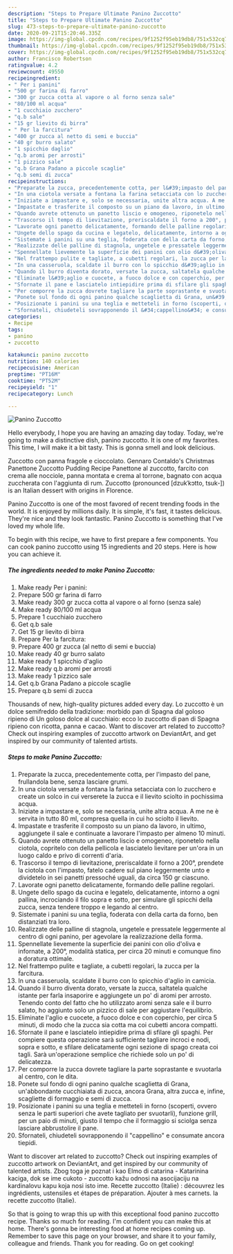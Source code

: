 ```yaml
---
description: "Steps to Prepare Ultimate Panino Zuccotto"
title: "Steps to Prepare Ultimate Panino Zuccotto"
slug: 473-steps-to-prepare-ultimate-panino-zuccotto
date: 2020-09-21T15:20:46.335Z
image: https://img-global.cpcdn.com/recipes/9f1252f95eb19db8/751x532cq70/panino-zuccotto-recipe-main-photo.jpg
thumbnail: https://img-global.cpcdn.com/recipes/9f1252f95eb19db8/751x532cq70/panino-zuccotto-recipe-main-photo.jpg
cover: https://img-global.cpcdn.com/recipes/9f1252f95eb19db8/751x532cq70/panino-zuccotto-recipe-main-photo.jpg
author: Francisco Robertson
ratingvalue: 4.2
reviewcount: 49550
recipeingredient:
- " Per i panini"
- "500 gr farina di farro"
- "300 gr zucca cotta al vapore o al forno senza sale"
- "80/100 ml acqua"
- "1 cucchiaio zucchero"
- "q.b sale"
- "15 gr lievito di birra"
- " Per la farcitura"
- "400 gr zucca al netto di semi e buccia"
- "40 gr burro salato"
- "1 spicchio daglio"
- "q.b aromi per arrosti"
- "1 pizzico sale"
- "q.b Grana Padano a piccole scaglie"
- "q.b semi di zucca"
recipeinstructions:
- "Preparate la zucca, precedentemente cotta, per l&#39;impasto del pane, frullandola bene, senza lasciare grumi."
- "In una ciotola versate a fontana la farina setacciata con lo zucchero e create un solco in cui verserete la zucca e il lievito sciolto in pochissima acqua."
- "Iniziate a impastare e, solo se necessaria, unite altra acqua. A me ne è servita in tutto 80 ml, compresa quella in cui ho sciolto il lievito."
- "Impastate e trasferite il composto su un piano da lavoro, in ultimo, aggiungete il sale e continuate a lavorare l&#39;impasto per almeno 10 minuti."
- "Quando avrete ottenuto un panetto liscio e omogeneo, riponetelo nella ciotola, copritelo con della pellicola e lasciatelo lievitare per un&#39;ora in un luogo caldo e privo di correnti d&#39;aria."
- "Trascorso il tempo di lievitazione, preriscaldate il forno a 200°, prendete la ciotola con l&#39;impasto, fatelo cadere sul piano leggermente unto e dividetelo in sei panetti pressoché uguali, da circa 150 gr ciascuno."
- "Lavorate ogni panetto delicatamente, formando delle palline regolari."
- "Ungete dello spago da cucina e legatelo, delicatamente, intorno a ogni pallina, incrociando il filo sopra e sotto, per simulare gli spicchi della zucca, senza tendere troppo e legando al centro."
- "Sistemate i panini su una teglia, foderata con della carta da forno, ben distanziati tra loro."
- "Realizzate delle palline di stagnola, ungetele e pressatele leggermente al centro di ogni panino, per agevolare la realizzazione della forma."
- "Spennellate lievemente la superficie dei panini con olio d&#39;oliva e infornate, a 200°, modalità statica, per circa 20 minuti e comunque fino a doratura ottimale."
- "Nel frattempo pulite e tagliate, a cubetti regolari, la zucca per la farcitura."
- "In una casseruola, scaldate il burro con lo spicchio d&#39;aglio in camicia."
- "Quando il burro diventa dorato, versate la zucca, saltatela qualche istante per farla insaporire e aggiungete un po&#39; di aromi per arrosto. Tenendo conto del fatto che ho utilizzato aromi senza sale e il burro salato, ho aggiunto solo un pizzico di sale per aggiustare l&#39;equilibrio."
- "Eliminate l&#39;aglio e cuocete, a fuoco dolce e con coperchio, per circa 5 minuti, di modo che la zucca sia cotta ma coi cubetti ancora compatti."
- "Sfornate il pane e lasciatelo intiepidire prima di sfilare gli spaghi. Per compiere questa operazione sarà sufficiente tagliare incroci e nodi, sopra e sotto, e sfilare delicatamente ogni sezione di spago creata coi tagli. Sarà un&#39;operazione semplice che richiede solo un po&#39; di delicatezza."
- "Per comporre la zucca dovrete tagliare la parte soprastante e svuotarla al centro, con le dita."
- "Ponete sul fondo di ogni panino qualche scaglietta di Grana, un&#39;abbondante cucchiaiata di zucca, ancora Grana, altra zucca e, infine, scagliette di formaggio e semi di zucca."
- "Posizionate i panini su una teglia e metteteli in forno (scoperti, ovvero senza le parti superiori che avete tagliato per svuotarli), funzione grill, per un paio di minuti, giusto il tempo che il formaggio si sciolga senza lasciare abbrustolire il pane."
- "Sfornateli, chiudeteli sovrapponendo il &#34;cappellino&#34; e consumate ancora tiepidi."
categories:
- Recipe
tags:
- panino
- zuccotto

katakunci: panino zuccotto 
nutrition: 140 calories
recipecuisine: American
preptime: "PT16M"
cooktime: "PT52M"
recipeyield: "1"
recipecategory: Lunch

---
```



![Panino Zuccotto](https://img-global.cpcdn.com/recipes/9f1252f95eb19db8/751x532cq70/panino-zuccotto-recipe-main-photo.jpg)

Hello everybody, I hope you are having an amazing day today. Today, we're going to make a distinctive dish, panino zuccotto. It is one of my favorites. This time, I will make it a bit tasty. This is gonna smell and look delicious.

Zuccotto con panna fragole e cioccolato. Gennaro Contaldo&#39;s Christmas Panettone Zuccotto Pudding Recipe Panettone al zuccotto, farcito con crema alle nocciole, panna montata e crema al torrone, bagnato con acqua zuccherata con l&#39;aggiunta di rum. Zuccotto (pronounced [dzukˈkɔtto, tsuk-]) is an Italian dessert with origins in Florence.

Panino Zuccotto is one of the most favored of recent trending foods in the world. It is enjoyed by millions daily. It is simple, it's fast, it tastes delicious. They're nice and they look fantastic. Panino Zuccotto is something that I've loved my whole life.


To begin with this recipe, we have to first prepare a few components. You can cook panino zuccotto using 15 ingredients and 20 steps. Here is how you can achieve it.

<!--inarticleads1-->

##### The ingredients needed to make Panino Zuccotto:

1. Make ready  Per i panini:
1. Prepare 500 gr farina di farro
1. Make ready 300 gr zucca cotta al vapore o al forno (senza sale)
1. Make ready 80/100 ml acqua
1. Prepare 1 cucchiaio zucchero
1. Get q.b sale
1. Get 15 gr lievito di birra
1. Prepare  Per la farcitura:
1. Prepare 400 gr zucca (al netto di semi e buccia)
1. Make ready 40 gr burro salato
1. Make ready 1 spicchio d&#39;aglio
1. Make ready q.b aromi per arrosti
1. Make ready 1 pizzico sale
1. Get q.b Grana Padano a piccole scaglie
1. Prepare q.b semi di zucca


Thousands of new, high-quality pictures added every day. Lo zuccotto è un dolce semifreddo della tradizione: morbido pan di Spagna dal goloso ripieno di Un goloso dolce al cucchiaio: ecco lo zuccotto di pan di Spagna ripieno con ricotta, panna e cacao. Want to discover art related to zuccotto? Check out inspiring examples of zuccotto artwork on DeviantArt, and get inspired by our community of talented artists. 

<!--inarticleads2-->

##### Steps to make Panino Zuccotto:

1. Preparate la zucca, precedentemente cotta, per l&#39;impasto del pane, frullandola bene, senza lasciare grumi.
1. In una ciotola versate a fontana la farina setacciata con lo zucchero e create un solco in cui verserete la zucca e il lievito sciolto in pochissima acqua.
1. Iniziate a impastare e, solo se necessaria, unite altra acqua. A me ne è servita in tutto 80 ml, compresa quella in cui ho sciolto il lievito.
1. Impastate e trasferite il composto su un piano da lavoro, in ultimo, aggiungete il sale e continuate a lavorare l&#39;impasto per almeno 10 minuti.
1. Quando avrete ottenuto un panetto liscio e omogeneo, riponetelo nella ciotola, copritelo con della pellicola e lasciatelo lievitare per un&#39;ora in un luogo caldo e privo di correnti d&#39;aria.
1. Trascorso il tempo di lievitazione, preriscaldate il forno a 200°, prendete la ciotola con l&#39;impasto, fatelo cadere sul piano leggermente unto e dividetelo in sei panetti pressoché uguali, da circa 150 gr ciascuno.
1. Lavorate ogni panetto delicatamente, formando delle palline regolari.
1. Ungete dello spago da cucina e legatelo, delicatamente, intorno a ogni pallina, incrociando il filo sopra e sotto, per simulare gli spicchi della zucca, senza tendere troppo e legando al centro.
1. Sistemate i panini su una teglia, foderata con della carta da forno, ben distanziati tra loro.
1. Realizzate delle palline di stagnola, ungetele e pressatele leggermente al centro di ogni panino, per agevolare la realizzazione della forma.
1. Spennellate lievemente la superficie dei panini con olio d&#39;oliva e infornate, a 200°, modalità statica, per circa 20 minuti e comunque fino a doratura ottimale.
1. Nel frattempo pulite e tagliate, a cubetti regolari, la zucca per la farcitura.
1. In una casseruola, scaldate il burro con lo spicchio d&#39;aglio in camicia.
1. Quando il burro diventa dorato, versate la zucca, saltatela qualche istante per farla insaporire e aggiungete un po&#39; di aromi per arrosto. Tenendo conto del fatto che ho utilizzato aromi senza sale e il burro salato, ho aggiunto solo un pizzico di sale per aggiustare l&#39;equilibrio.
1. Eliminate l&#39;aglio e cuocete, a fuoco dolce e con coperchio, per circa 5 minuti, di modo che la zucca sia cotta ma coi cubetti ancora compatti.
1. Sfornate il pane e lasciatelo intiepidire prima di sfilare gli spaghi. Per compiere questa operazione sarà sufficiente tagliare incroci e nodi, sopra e sotto, e sfilare delicatamente ogni sezione di spago creata coi tagli. Sarà un&#39;operazione semplice che richiede solo un po&#39; di delicatezza.
1. Per comporre la zucca dovrete tagliare la parte soprastante e svuotarla al centro, con le dita.
1. Ponete sul fondo di ogni panino qualche scaglietta di Grana, un&#39;abbondante cucchiaiata di zucca, ancora Grana, altra zucca e, infine, scagliette di formaggio e semi di zucca.
1. Posizionate i panini su una teglia e metteteli in forno (scoperti, ovvero senza le parti superiori che avete tagliato per svuotarli), funzione grill, per un paio di minuti, giusto il tempo che il formaggio si sciolga senza lasciare abbrustolire il pane.
1. Sfornateli, chiudeteli sovrapponendo il &#34;cappellino&#34; e consumate ancora tiepidi.


Want to discover art related to zuccotto? Check out inspiring examples of zuccotto artwork on DeviantArt, and get inspired by our community of talented artists. Zbog toga je poznat i kao Elmo di catarina - Katarinina kaciga, dok se ime cukoto - zuccotto kažu odnosi na asocijaciju na kardinalovu kapu koja nosi isto ime. Recette zuccotto (Italie) : découvrez les ingrédients, ustensiles et étapes de préparation. Ajouter à mes carnets. la recette zuccotto (Italie). 

So that is going to wrap this up with this exceptional food panino zuccotto recipe. Thanks so much for reading. I'm confident you can make this at home. There's gonna be interesting food at home recipes coming up. Remember to save this page on your browser, and share it to your family, colleague and friends. Thank you for reading. Go on get cooking!
